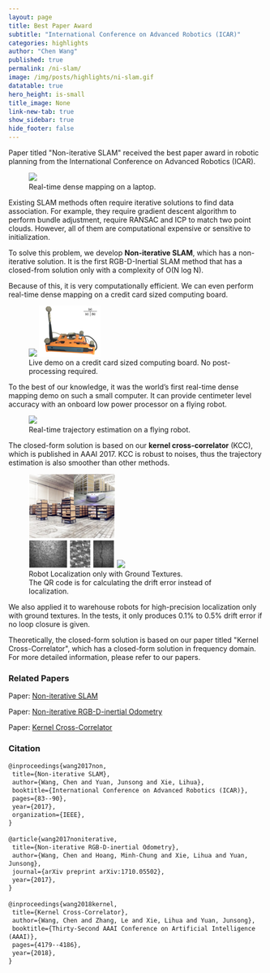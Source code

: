 ```yaml
---
layout: page
title: Best Paper Award
subtitle: "International Conference on Advanced Robotics (ICAR)"
categories: highlights
author: "Chen Wang"
published: true
permalink: /ni-slam/
image: /img/posts/highlights/ni-slam.gif
datatable: true
hero_height: is-small
title_image: None
link-new-tab: true
show_sidebar: true
hide_footer: false
---
```


Paper titled "Non-iterative SLAM" received the best paper award in robotic planning from the International Conference on Advanced Robotics (ICAR).

<figure>
    <img src="/img/posts/highlights/ni-slam-laptop.gif" />
    <figcaption>
        Real-time dense mapping on a laptop.
    </figcaption>
</figure>

Existing SLAM methods often require iterative solutions to find data association.
For example, they require gradient descent algorithm to perform bundle adjustment, require RANSAC and ICP to match two point clouds.
However, all of them are computational expensive or sensitive to initialization.

To solve this problem, we develop **Non-iterative SLAM**, which has a non-iterative solution.
It is the first RGB-D-Inertial SLAM method that has a closed-from solution only with a complexity of O(N log N).

Because of this, it is very computationally efficient. We can even perform real-time dense mapping on a credit card sized computing board.

<figure>
    <img src="/img/posts/highlights/ni-slam-real-time.gif" />
    <img src="/img/posts/highlights/credit-card-board.png" />
    <figcaption>
        Live demo on a credit card sized computing board. No post-processing required.
    </figcaption>
</figure>

To the best of our knowledge, it was the world’s first real-time dense mapping demo on such a small computer.
It can provide centimeter level accuracy with an onboard low power processor on a flying robot.

<figure>
    <img src="/img/posts/highlights/ni-slam.gif" />
    <figcaption>
        Real-time trajectory estimation on a flying robot.
    </figcaption>
</figure>

The closed-form solution is based on our **kernel cross-correlator** (KCC), which is published in AAAI 2017.
KCC is robust to noises, thus the trajectory estimation is also smoother than other methods.

<figure>
    <img src="/img/posts/highlights/ground-robot.png" width="40%"/> 
    <img src="/img/posts/highlights/ni-slam-ground.gif" width="55%"/>
    <figcaption>
        Robot Localization only with Ground Textures.<br>
        The QR code is for calculating the drift error instead of localization.
    </figcaption>
</figure>

We also applied it to warehouse robots for high-precision localization only with ground textures.
In the tests, it only produces 0.1% to 0.5% drift error if no loop closure is given.

Theoretically, the closed-form solution is based on our paper titled "Kernel Cross-Correlator", which has a closed-form solution in frequency domain. For more detailed information, please refer to our papers.

### Related Papers

Paper: [Non-iterative SLAM](https://arxiv.org/pdf/1701.05294)

Paper: [Non-iterative RGB-D-inertial Odometry](https://arxiv.org/abs/1710.05502)

Paper: [Kernel Cross-Correlator](https://arxiv.org/abs/1709.05936)

### Citation

    @inproceedings{wang2017non,
     title={Non-iterative SLAM},
     author={Wang, Chen and Yuan, Junsong and Xie, Lihua},
     booktitle={International Conference on Advanced Robotics (ICAR)},
     pages={83--90},
     year={2017},
     organization={IEEE},
    }

    @article{wang2017noniterative,
     title={Non-iterative RGB-D-inertial Odometry},
     author={Wang, Chen and Hoang, Minh-Chung and Xie, Lihua and Yuan, Junsong},
     journal={arXiv preprint arXiv:1710.05502},
     year={2017},
    }

    @inproceedings{wang2018kernel,
     title={Kernel Cross-Correlator},
     author={Wang, Chen and Zhang, Le and Xie, Lihua and Yuan, Junsong},
     booktitle={Thirty-Second AAAI Conference on Artificial Intelligence (AAAI)},
     pages={4179--4186},
     year={2018},
    }
